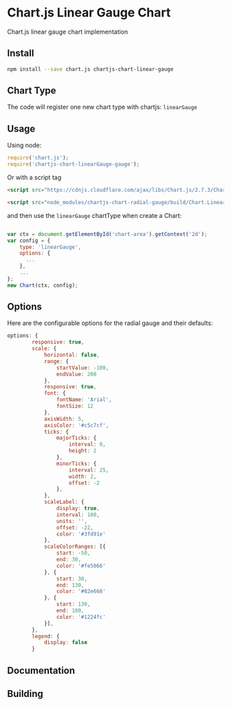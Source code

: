 # Chart.js Linear Gauge Chart

Chart.js linear gauge chart implementation

 

## Install

```bash
npm install --save chart.js chartjs-chart-linear-gauge
```

## Chart Type

The code will register one new chart type with chartjs: `linearGauge`

## Usage

Using node:

```javascript
require('chart.js');
require('chartjs-chart-linearGauge-gauge');
```

Or with a script tag

```html
<script src="https://cdnjs.cloudflare.com/ajax/libs/Chart.js/2.7.3/Chart.bundle.min.js"></script>

<script src="node_modules/chartjs-chart-radial-gauge/build/Chart.LinearGauge.umd.min.js"></script>
```

and then use the `linearGauge` chartType when create a Chart:

```javascript

var ctx = document.getElementById('chart-area').getContext('2d');
var config = {
    type: 'linearGauge',
    options: {
      ...
    },
    ...
};
new Chart(ctx, config);
```

## Options

Here are the configurable options for the radial gauge and their defaults:

```javascript
options: {
        responsive: true,
        scale: {
        	horizontal: false,
            range: {
                startValue: -100,
        		endValue: 200
            },
            responsive: true,
            font: {
                fontName: 'Arial',
                fontSize: 12
            },
            axisWidth: 5,
            axisColor: '#c5c7cf',
            ticks: {
                majorTicks: {
	                interval: 0,
	                height: 2
	            },
	            minorTicks: {
	                interval: 25,
	                width: 2,
	                offset: -2
	            },
            },
            scaleLabel: {
                display: true,
                interval: 100,
                units: '',
                offset: -22,
                color: '#3fd91e'
            },
            scaleColorRanges: [{
                start: -50,
                end: 30,
                color: '#fe5066'
            }, {
                start: 30,
                end: 130,
                color: '#82e668'
            }, {
                start: 130,
                end: 180,
                color: '#1224fc'
            }],
        },
    	legend: {
            display: false
        }
```

## Documentation


## Building


